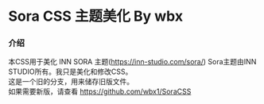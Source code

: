 # Sora CSS 主题美化 By wbx
### 介绍
本CSS用于美化 INN SORA 主题(https://inn-studio.com/sora/) Sora主题由INN STUDIO所有。我只是美化和修改CSS。<br>
这是一个旧的分支，用来储存旧版文件。<br>
如果需要新版，请查看 https://github.com/wbx1/SoraCSS<br>
